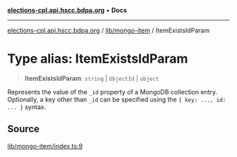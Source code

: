 [**elections-cpl.api.hscc.bdpa.org**](../../../README.md) • **Docs**

***

[elections-cpl.api.hscc.bdpa.org](../../../README.md) / [lib/mongo-item](../README.md) / ItemExistsIdParam

# Type alias: ItemExistsIdParam

> **ItemExistsIdParam**: `string` \| `ObjectId` \| `object`

Represents the value of the `_id` property of a MongoDB collection entry.
Optionally, a key other than `_id` can be specified using the `{ key: ...,
id: ... }` syntax.

## Source

[lib/mongo-item/index.ts:9](https://github.com/nhscc/elections_cpl.api.hscc.bdpa.org/blob/46ed5b306a3fd199be2bd28706c3da03542c6da3/lib/mongo-item/index.ts#L9)
